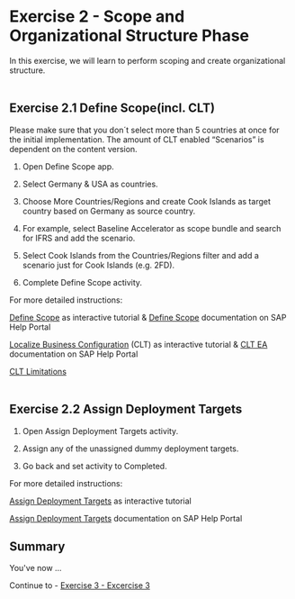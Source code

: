 # Exercise 2 - Scope and Organizational Structure Phase

In this exercise, we will learn to perform scoping and create organizational structure.
<br>
<br>
## Exercise 2.1 Define Scope(incl. CLT)

Please make sure that you don´t select more than 5 countries at once for the initial implementation.​
The amount of CLT enabled “Scenarios” is dependent on the content version.

1. Open Define Scope app.​

2. Select Germany & USA as countries.​

3. Choose More Countries/Regions and create Cook Islands as target country based on Germany as source country.​

4. For example, select Baseline Accelerator as scope bundle and search for IFRS and add the scenario.​

5. Select Cook Islands from the Countries/Regions filter and add a scenario just for Cook Islands (e.g. 2FD).​

6. Complete Define Scope activity.​


For more detailed instructions:​

[Define Scope](https://education.hana.ondemand.com/education/pub/cbc/index.html?show=project%21PR_4E5C20A1C2A9228F:uebung#TS_F1FF49E31A904BB69D0BB3B403C55C38) as interactive tutorial & [Define Scope](https://help.sap.com/docs/CENTRAL_BUSINESS_CONFIGURATION/55c9333eed324cd284f6c4e5dab8462f/36afd912a1a944e2ab1b07e3de2c1ed3.html?locale=en-US) documentation on SAP Help Portal​

[Localize Business Configuration](https://education.hana.ondemand.com/education/pub/cbc/index.html?show=project%21PR_9F2EF45E3070449B:uebung#2) (CLT) as interactive tutorial & [CLT EA](https://help.sap.com/doc/2f35b1b90ee74ee6a549d4cbd6ce99ba/2022_05.4/en-US/SAPCentralBusinessConfiguration_ConfigurationLocalizationTool_en-US.pdf) documentation on SAP Help Portal​

[CLT Limitations](https://launchpad.support.sap.com/#/notes/3107866)
<br>
<br>

## Exercise 2.2 Assign Deployment Targets

1. Open Assign Deployment Targets activity.​

2. Assign any of the unassigned dummy deployment targets.​

3. Go back and set activity to Completed.​

For more detailed instructions:​

[Assign Deployment Targets](https://education.hana.ondemand.com/education/pub/cbc/index.html?show=project%21PR_C44D4C1CAC76A29B:uebung#TS_6862223E1EDB48A7ABC203800A7721B1) as interactive tutorial​

[Assign Deployment Targets](https://help.sap.com/docs/CENTRAL_BUSINESS_CONFIGURATION/55c9333eed324cd284f6c4e5dab8462f/95fd314987594c85a9cdbe604b808919.html) documentation on SAP Help Portal

## Summary

You've now ...

Continue to - [Exercise 3 - Excercise 3 ](../ex3/README.md)
